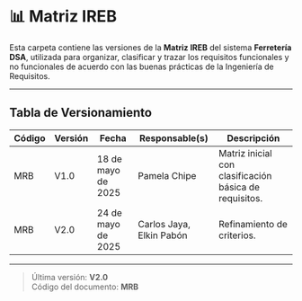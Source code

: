 # 📊 Matriz IREB

Esta carpeta contiene las versiones de la **Matriz IREB** del sistema **Ferretería DSA**, utilizada para organizar, clasificar y trazar los requisitos funcionales y no funcionales de acuerdo con las buenas prácticas de la Ingeniería de Requisitos.

---

## Tabla de Versionamiento

| Código | Versión | Fecha             | Responsable(s)           | Descripción                                           |
|--------|---------|-------------------|---------------------------|-------------------------------------------------------|
| MRB    | V1.0    | 18 de mayo de 2025 | Pamela Chipe              | Matriz inicial con clasificación básica de requisitos. |
| MRB    | V2.0    | 24 de mayo de 2025 | Carlos Jaya, Elkin Pabón  | Refinamiento de criterios.|

---

> Última versión: **V2.0**  
> Código del documento: **MRB**
